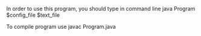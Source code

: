 In order to use this program, you should type in command line
    java Program $config_file $text_file

 To compile program use
    javac Program.java